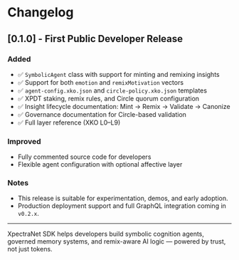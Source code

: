 # Changelog

## [0.1.0] - First Public Developer Release

### Added
- ✅ `SymbolicAgent` class with support for minting and remixing insights
- ✅ Support for both `emotion` and `remixMotivation` vectors
- ✅ `agent-config.xko.json` and `circle-policy.xko.json` templates
- ✅ XPDT staking, remix rules, and Circle quorum configuration
- ✅ Insight lifecycle documentation: Mint → Remix → Validate → Canonize
- ✅ Governance documentation for Circle-based validation
- ✅ Full layer reference (XKO L0–L9)

### Improved
- Fully commented source code for developers
- Flexible agent configuration with optional affective layer

### Notes
- This release is suitable for experimentation, demos, and early adoption.
- Production deployment support and full GraphQL integration coming in `v0.2.x`.

---

XpectraNet SDK helps developers build symbolic cognition agents, governed memory systems, and remix-aware AI logic — powered by trust, not just tokens.
